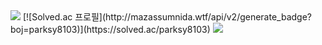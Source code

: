 <img src="https://capsule-render.vercel.app/api?type=waving&color=auto&height=200&section=header&text=Bakhwee's Github&fontSize=90" />
[![Solved.ac
프로필](http://mazassumnida.wtf/api/v2/generate_badge?boj=parksy8103)](https://solved.ac/parksy8103)
<img src="http://mazandi.herokuapp.com/api?handle=parksy8103&theme=warm"/>
